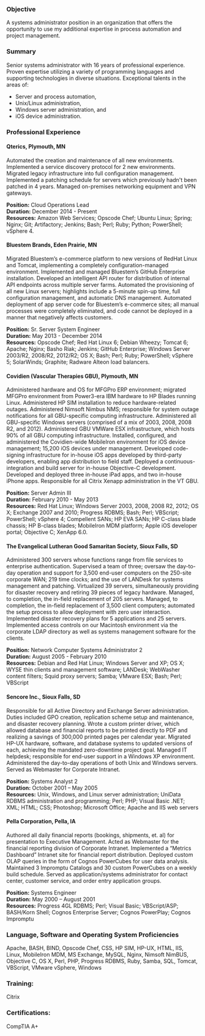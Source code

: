 ---
---
	
### Objective

A systems administrator position in an organization that offers the opportunity to use my additional expertise in process automation and project management.

### Summary

Senior systems administrator with 16 years of professional experience. Proven expertise utilizing a variety of programming languages and supporting technologies in diverse situations. Exceptional talents in the areas of:

* Server and process automation,
* Unix/Linux administration,
* Windows server administration, and
* iOS device administration.

### Professional Experience

#### Qterics, Plymouth, MN

Automated the creation and maintenance of all new environments. Implemented a service discovery protocol for 2 new environments. Migrated legacy infrastructure into full configuration management. Implemented a patching schedule for servers which previously hadn't been patched in 4 years. Managed on-premises networking equipment and VPN gateways.

**Position:** Cloud Operations Lead<br />
**Duration:** December 2014 - Present<br />
**Resources:** Amazon Web Services; Opscode Chef; Ubuntu Linux; Spring; Nginx; Git; Artifactory; Jenkins; Bash; Perl; Ruby; Python; PowerShell; vSphere 4.

#### Bluestem Brands, Eden Prairie, MN

Migrated Bluestem’s e-commerce platform to new versions of RedHat Linux and Tomcat, implementing a completely configuration-managed environment. Implemented and managed Bluestem’s GitHub Enterprise installation. Developed an intelligent API router for distribution of internal API endpoints across multiple server farms. Automated the provisioning of all new Linux servers; highlights include a 5-minute spin-up time, full configuration management, and automatic DNS management. Automated deployment of app server code for Bluestem’s e-commerce sites; all manual processes were completely eliminated, and code cannot be deployed in a manner that negatively affects customers.

**Position:** Sr. Server System Engineer<br />
**Duration:** May 2013 - December 2014<br />
**Resources:** Opscode Chef; Red Hat Linux 6; Debian Wheezy; Tomcat 6; Apache; Nginx; Basho Riak; Jenkins; GitHub Enterprise; Windows Server 2003/R2, 2008/R2, 2012/R2; OS X; Bash; Perl; Ruby; PowerShell; vSphere 5; SolarWinds; Graphite; Radware Alteon load balancers.

#### Covidien (Vascular Therapies GBU), Plymouth, MN

Administered hardware and OS for MFGPro ERP environment; migrated MFGPro environment from Power3-era IBM hardware to HP Blades running Linux. Administered HP SIM installation to reduce hardware-related outages. Administered Nimsoft Nimbus NMS; responsible for system outage notifications for all GBU-specific computing infrastructure. Administered all GBU-specific Windows servers (comprised of a mix of 2003, 2008, 2008 R2, and 2012). Administered GBU VMWare ESX infrastructure, which hosts 90% of all GBU computing infrastructure. Installed, configured, and administered the Covidien-wide MobileIron environment for iOS device management; 15,200 iOS devices under management. Developed code-signing infrastructure for in-house iOS apps developed by third-party developers, enabling app distribution to field staff. Deployed a continuous-integration and build server for in-house Objective-C development. Developed and deployed three in-house iPad apps, and two in-house iPhone apps. Responsible for all Citrix Xenapp administration in the VT GBU.

**Position:** Server Admin III<br />
**Duration:** February 2010 - May 2013<br />
**Resources:** Red Hat Linux; Windows Server 2003, 2008, 2008 R2, 2012; OS X; Exchange 2007 and 2010; Progress RDBMS; Bash; Perl; VBScript; PowerShell; vSphere 4; Compellent SANs; HP EVA SANs; HP C-class blade chassis; HP B-class blades; MobileIron MDM platform; Apple iOS developer portal; Objective C; XenApp 6.0.
		
#### The Evangelical Lutheran Good Samaritan Society, Sioux Falls, SD

Administered 300 servers whose functions range from file services to enterprise authentication. Supervised a team of three; oversaw the day-to-day operation and support for 3,500 end-user computers on the 250-site corporate WAN; 219 time clocks; and the use of LANDesk for systems management and patching. Virtualized 39 servers, simultaneously providing for disaster recovery and retiring 39 pieces of legacy hardware. Managed, to completion, the in-field replacement of 205 servers. Managed, to completion, the in-field replacement of 3,500 client computers; automated the setup process to allow deployment with zero user interaction. Implemented disaster recovery plans for 5 applications and 25 servers. Implemented access controls on our Macintosh environment via the corporate LDAP directory as well as systems management software for the clients.

**Position:** Network Computer Systems Administrator 2<br />
**Duration:** August 2005 - February 2010<br />
**Resources:** Debian and Red Hat Linux; Windows Server and XP; OS X; WYSE thin clients and management software; LANDesk; WebWasher content filters; Squid proxy servers; Samba; VMware ESX; Bash; Perl; VBScript

#### Sencore Inc., Sioux Falls, SD

Responsible for all Active Directory and Exchange Server administration. Duties included GPO creation, replication scheme setup and maintenance, and disaster recovery planning. Wrote a custom printer driver, which allowed database and financial reports to be printed directly to PDF and realizing a savings of 300,000 printed pages per calendar year. Migrated HP-UX hardware, software, and database systems to updated versions of each, achieving the mandated zero-downtime project goal. Managed IT helpdesk; responsible for end-user support in a Windows XP environment. Administered the day-to-day operations of both Unix and Windows servers. Served as Webmaster for Corporate Intranet.

**Position:** Systems Analyst 2<br />
**Duration:** October 2001 – May 2005<br />
**Resources:** Unix, Windows, and Linux server administration; UniData RDBMS administration and programming; Perl; PHP; Visual Basic .NET; XML; HTML; CSS; Photoshop; Microsoft Office; Apache and IIS web servers

#### Pella Corporation, Pella, IA

Authored all daily financial reports (bookings, shipments, et. al) for presentation to Executive Management. Acted as Webmaster for the financial reporting division of Corporate Intranet. Implemented a “Metrics Dashboard” Intranet site for financial report distribution. Deployed custom OLAP queries in the form of Cognos PowerCubes for user data analysis. Maintained 3 Impromptu Catalogs and 30 custom PowerCubes on a weekly build schedule. Served as application/systems administrator for contact center, customer service, and order entry application groups.

**Position:** Systems Engineer<br />
**Duration:** May 2000 – August 2001<br />
**Resources:** Progress 4GL RDBMS; Perl; Visual Basic; VBScript/ASP; BASH/Korn Shell; Cognos Enterprise Server; Cognos PowerPlay; Cognos Impromptu

### Language, Software and Operating System Proficiencies

Apache, BASH, BIND, Opscode Chef, CSS, HP SIM, HP-UX, HTML, IIS, Linux, MobileIron MDM, MS Exchange, MySQL, Nginx, Nimsoft NimBUS, Objective C, OS X, Perl, PHP, Progress RDBMS, Ruby, Samba, SQL, Tomcat, VBScript, VMware vSphere, Windows

### Training: 

Citrix

### Certifications:

CompTIA A+
